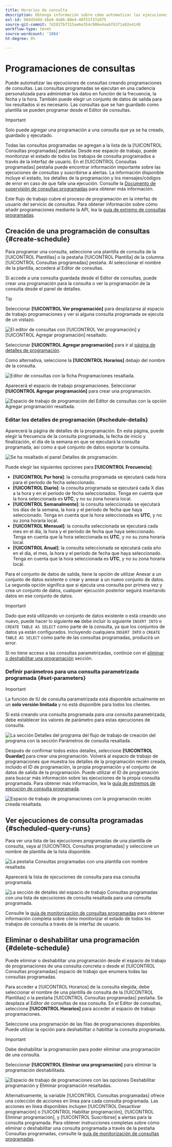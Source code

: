 ```yaml
---
title: Horarios de consulta
description: Obtenga información sobre cómo automatizar las ejecuciones de consultas programadas, eliminar o deshabilitar una programación de consultas y utilizar las opciones de programación disponibles a través de la interfaz de usuario de Adobe Experience Platform.
exl-id: 984d5ddd-16e8-4a86-80e4-40f51f37a975
source-git-commit: 7d2027bf315ae6e354c906e4aabf6371a92e4148
workflow-type: tm+mt
source-wordcount: '1084'
ht-degree: 0%

---
```


# Programaciones de consultas

Puede automatizar las ejecuciones de consultas creando programaciones de consultas. Las consultas programadas se ejecutan en una cadencia personalizada para administrar los datos en función de la frecuencia, la fecha y la hora. También puede elegir un conjunto de datos de salida para los resultados si es necesario. Las consultas que se han guardado como plantilla se pueden programar desde el Editor de consultas.

>[!IMPORTANT]
>
>Solo puede agregar una programación a una consulta que ya se ha creado, guardado y ejecutado.

Todas las consultas programadas se agregan a la lista de la [!UICONTROL Consultas programadas] pestaña. Desde ese espacio de trabajo, puede monitorizar el estado de todos los trabajos de consulta programados a través de la interfaz de usuario. En el [!UICONTROL Consultas programadas] pestaña puede encontrar información importante sobre las ejecuciones de consultas y suscribirse a alertas. La información disponible incluye el estado, los detalles de la programación y los mensajes/códigos de error en caso de que falle una ejecución. Consulte la [Documento de supervisión de consultas programadas](./monitor-queries.md) para obtener más información.

Este flujo de trabajo cubre el proceso de programación en la interfaz de usuario del servicio de consultas. Para obtener información sobre cómo añadir programaciones mediante la API, lea la [guía de extremo de consultas programadas](../api/scheduled-queries.md).

## Creación de una programación de consultas {#create-schedule}

Para programar una consulta, seleccione una plantilla de consulta de la [!UICONTROL Plantillas] o la pestaña [!UICONTROL Plantilla] de la columna [!UICONTROL Consultas programadas] pestaña. Al seleccionar el nombre de la plantilla, accederá al Editor de consultas.

Si accede a una consulta guardada desde el Editor de consultas, puede crear una programación para la consulta o ver la programación de la consulta desde el panel de detalles.

>[!TIP]
>
>Seleccionar **[!UICONTROL Ver programación]** para desplazarse al espacio de trabajo programaciones y ver si alguna consulta programada se ejecuta de un vistazo.

![El editor de consultas con [!UICONTROL Ver programación] y [!UICONTROL Agregar programación] resaltado.](../images/ui/query-schedules/view-add-schedule.png)

Seleccionar **[!UICONTROL Agregar programación]** para ir al [página de detalles de programación](#schedule-details).

Como alternativa, seleccione la **[!UICONTROL Horarios]** debajo del nombre de la consulta.

![Editor de consultas con la ficha Programaciones resaltada.](../images/ui/query-schedules/schedules-tab.png)

Aparecerá el espacio de trabajo programaciones. Seleccionar **[!UICONTROL Agregar programación]** para crear una programación.

![Espacio de trabajo de programación del Editor de consultas con la opción Agregar programación resaltada.](../images/ui/query-schedules/add-schedule.png)

### Editar los detalles de programación {#schedule-details}

Aparecerá la página de detalles de la programación. En esta página, puede elegir la frecuencia de la consulta programada, la fecha de inicio y finalización, el día de la semana en que se ejecutará la consulta programada, así como a qué conjunto de datos exportar la consulta.

![Se ha resaltado el panel Detalles de programación.](../images/ui/query-schedules/schedule-details.png)

Puede elegir las siguientes opciones para **[!UICONTROL Frecuencia]**:

- **[!UICONTROL Por hora]**: la consulta programada se ejecutará cada hora para el período de fecha seleccionado.
- **[!UICONTROL Diario]**: la consulta programada se ejecutará cada X días a la hora y en el periodo de fecha seleccionados. Tenga en cuenta que la hora seleccionada es **UTC**, y no su zona horaria local.
- **[!UICONTROL Semanalmente]**: la consulta seleccionada se ejecutará los días de la semana, la hora y el período de fecha que haya seleccionado. Tenga en cuenta que la hora seleccionada es **UTC**, y no su zona horaria local.
- **[!UICONTROL Mensual]**: la consulta seleccionada se ejecutará cada mes en el día, la hora y el período de fecha que haya seleccionado. Tenga en cuenta que la hora seleccionada es **UTC**, y no su zona horaria local.
- **[!UICONTROL Anual]**: la consulta seleccionada se ejecutará cada año en el día, el mes, la hora y el período de fecha que haya seleccionado. Tenga en cuenta que la hora seleccionada es **UTC**, y no su zona horaria local.

Para el conjunto de datos de salida, tiene la opción de utilizar Anexar a un conjunto de datos existente o crear y anexar a un nuevo conjunto de datos. La segunda opción significa que si ejecuta una consulta por primera vez y crea un conjunto de datos, cualquier ejecución posterior seguirá insertando datos en ese conjunto de datos.

>[!IMPORTANT]
>
> Dado que está utilizando un conjunto de datos existente o está creando uno nuevo, puede hacer lo siguiente **no** debe incluir lo siguiente `INSERT INTO` o `CREATE TABLE AS SELECT` como parte de la consulta, ya que los conjuntos de datos ya están configurados. Incluyendo cualquiera `INSERT INTO` o `CREATE TABLE AS SELECT` como parte de las consultas programadas, producirá un error.

Si no tiene acceso a las consultas parametrizadas, continúe con el [eliminar o deshabilitar una programación](#delete-schedule) sección.

### Definir parámetros para una consulta parametrizada programada {#set-parameters}

>[!IMPORTANT]
>
>La función de IU de consulta parametrizada está disponible actualmente en un **solo versión limitada** y no está disponible para todos los clientes.

Si está creando una consulta programada para una consulta parametrizada, debe establecer los valores de parámetro para estas ejecuciones de consulta.

![La sección Detalles del programa del flujo de trabajo de creación del programa con la sección Parámetros de consulta resaltada.](../images/ui/query-schedules/scheduled-query-parameter.png)

Después de confirmar todos estos detalles, seleccione **[!UICONTROL Guardar]** para crear una programación. Volverá al espacio de trabajo de programaciones que muestra los detalles de la programación recién creada, incluido el ID de programación, la propia programación y el conjunto de datos de salida de la programación. Puede utilizar el ID de programación para buscar más información sobre las ejecuciones de la propia consulta programada. Para obtener más información, lea la [guía de extremos de ejecución de consulta programada](../api/runs-scheduled-queries.md).

![Espacio de trabajo de programaciones con la programación recién creada resaltada.](../images/ui/query-schedules/schedules-workspace.png)

## Ver ejecuciones de consulta programadas {#scheduled-query-runs}

Para ver una lista de las ejecuciones programadas de una plantilla de consulta, vaya al [!UICONTROL Consultas programadas] y seleccione un nombre de plantilla de la lista disponible.

![La pestaña Consultas programadas con una plantilla con nombre resaltada.](../images/ui/query-schedules/view-scheduled-runs.png)

Aparecerá la lista de ejecuciones de consulta para esa consulta programada.

![La sección de detalles del espacio de trabajo Consultas programadas con una lista de ejecuciones de consulta resaltada para una consulta programada.](../images/ui/query-schedules/list-of-scheduled-runs.png)

Consulte la [guía de monitorización de consultas programadas](./monitor-queries.md#inline-actions) para obtener información completa sobre cómo monitorizar el estado de todos los trabajos de consulta a través de la interfaz de usuario.

## Eliminar o deshabilitar una programación {#delete-schedule}

Puede eliminar o deshabilitar una programación desde el espacio de trabajo de programaciones de una consulta concreta o desde el [!UICONTROL Consultas programadas] espacio de trabajo que enumera todas las consultas programadas.

Para acceder a [!UICONTROL Horarios] de la consulta elegida, debe seleccionar el nombre de una plantilla de consulta de la [!UICONTROL Plantillas] o la pestaña [!UICONTROL Consultas programadas] pestaña. Se desplaza al Editor de consultas de esa consulta. En el Editor de consultas, seleccione **[!UICONTROL Horarios]** para acceder al espacio de trabajo programaciones.

Seleccione una programación de las filas de programaciones disponibles. Puede utilizar la opción para deshabilitar o habilitar la consulta programada.

>[!IMPORTANT]
>
>Debe deshabilitar la programación para poder eliminar una programación de una consulta.

Seleccionar **[!UICONTROL Eliminar una programación]** para eliminar la programación deshabilitada.

![Espacio de trabajo de programaciones con las opciones Deshabilitar programación y Eliminar programación resaltadas.](../images/ui/query-schedules/delete-schedule.png)

Alternativamente, la variable [!UICONTROL Consultas programadas] ofrece una colección de acciones en línea para cada consulta programada. Las acciones en línea disponibles incluyen [!UICONTROL Desactivar programación] o [!UICONTROL Habilitar programación], [!UICONTROL Eliminar programación], y [!UICONTROL Suscribirse] a alertas para la consulta programada. Para obtener instrucciones completas sobre cómo eliminar o deshabilitar una consulta programada a través de la pestaña Consultas programadas, consulte la [guía de monitorización de consultas programadas](./monitor-queries.md#inline-actions).
